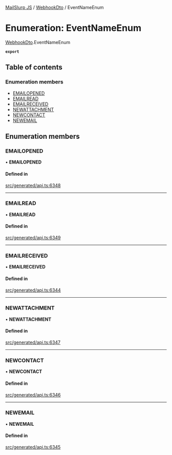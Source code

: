 [MailSlurp JS](../README.md) / [WebhookDto](../modules/WebhookDto.md) / EventNameEnum

# Enumeration: EventNameEnum

[WebhookDto](../modules/WebhookDto.md).EventNameEnum

**`export`**

## Table of contents

### Enumeration members

- [EMAILOPENED](WebhookDto.EventNameEnum.md#emailopened)
- [EMAILREAD](WebhookDto.EventNameEnum.md#emailread)
- [EMAILRECEIVED](WebhookDto.EventNameEnum.md#emailreceived)
- [NEWATTACHMENT](WebhookDto.EventNameEnum.md#newattachment)
- [NEWCONTACT](WebhookDto.EventNameEnum.md#newcontact)
- [NEWEMAIL](WebhookDto.EventNameEnum.md#newemail)

## Enumeration members

### EMAILOPENED

• **EMAILOPENED**

#### Defined in

[src/generated/api.ts:6348](https://github.com/mailslurp/mailslurp-client/blob/5523864/src/generated/api.ts#L6348)

___

### EMAILREAD

• **EMAILREAD**

#### Defined in

[src/generated/api.ts:6349](https://github.com/mailslurp/mailslurp-client/blob/5523864/src/generated/api.ts#L6349)

___

### EMAILRECEIVED

• **EMAILRECEIVED**

#### Defined in

[src/generated/api.ts:6344](https://github.com/mailslurp/mailslurp-client/blob/5523864/src/generated/api.ts#L6344)

___

### NEWATTACHMENT

• **NEWATTACHMENT**

#### Defined in

[src/generated/api.ts:6347](https://github.com/mailslurp/mailslurp-client/blob/5523864/src/generated/api.ts#L6347)

___

### NEWCONTACT

• **NEWCONTACT**

#### Defined in

[src/generated/api.ts:6346](https://github.com/mailslurp/mailslurp-client/blob/5523864/src/generated/api.ts#L6346)

___

### NEWEMAIL

• **NEWEMAIL**

#### Defined in

[src/generated/api.ts:6345](https://github.com/mailslurp/mailslurp-client/blob/5523864/src/generated/api.ts#L6345)
